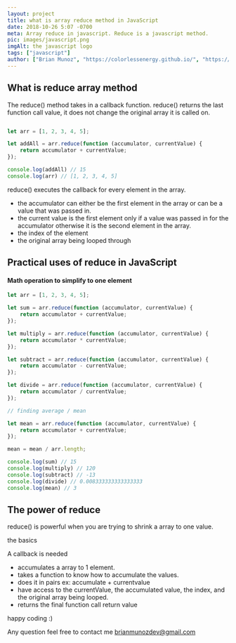 ```yaml
---
layout: project
title: what is array reduce method in JavaScript
date: 2018-10-26 5:07 -0700
meta: Array reduce in javascript. Reduce is a javascript method.
pic: images/javascript.png
imgAlt: the javascript logo
tags: ["javascript"]
author: ["Brian Munoz", "https://colorlessenergy.github.io/", "https://github.com/colorlessenergy"]
---
```


## What is reduce array method


The <span class="highlight__code">reduce()</span> method takes in a callback function. <span class="highlight__code">reduce()</span> returns the last function call value, it does not change the original array it is called on.

```javascript

let arr = [1, 2, 3, 4, 5];

let addAll = arr.reduce(function (accumulator, currentValue) {
	return accumulator + currentValue;
});

console.log(addAll) // 15
console.log(arr) // [1, 2, 3, 4, 5]
```

<span class="highlight__code">reduce()</span> executes the callback for every element in the array.

* the accumulator can either be the first element in the array or can be a value that was passed in.
* the current value is the first element only if a value was passed in for the accumulator otherwise it is the second element in the array.
* the index of the element
* the original array being looped through

## Practical uses of reduce in JavaScript


#### Math operation to simplify to one element

```javascript
let arr = [1, 2, 3, 4, 5];

let sum = arr.reduce(function (accumulator, currentValue) {
	return accumulator + currentValue;
});

let multiply = arr.reduce(function (accumulator, currentValue) {
	return accumulator * currentValue;
});

let subtract = arr.reduce(function (accumulator, currentValue) {
	return accumulator - currentValue;
});

let divide = arr.reduce(function (accumulator, currentValue) {
	return accumulator / currentValue;
});

// finding average / mean

let mean = arr.reduce(function (accumulator, currentValue) {
	return accumulator + currentValue;
});

mean = mean / arr.length;

console.log(sum) // 15
console.log(multiply) // 120
console.log(subtract) // -13
console.log(divide) // 0.008333333333333333
console.log(mean) // 3

```

## The power of reduce

<span class="highlight__code">reduce()</span> is powerful when you are trying to shrink a array to one value.

the basics

A callback is needed

* accumulates a array to 1 element.
* takes a function to know how to accumulate the values.
* does it in pairs ex: accumulate + currentvalue
* have access to the currentValue, the accumulated value, the index, and the original array being looped.
* returns the final function call return value


happy coding :)

Any question feel free to contact me brianmunozdev@gmail.com